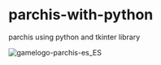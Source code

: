# parchis-with-python

parchis using python and tkinter library


![gamelogo-parchis-es_ES](https://user-images.githubusercontent.com/55063702/123532040-27d86700-d6cf-11eb-9b49-29338591166c.png)
